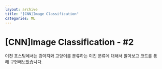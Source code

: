 ```yaml
---
layout: archive
title: "[CNN]Image Classification"
categories: ML
---
```


# [CNN]Image Classification - #2
이전 포스팅에서는 강아지와 고양이를 분류하는 이진 분류에 대해서 알아보고 코드를 통해 구현해보았습니다.
